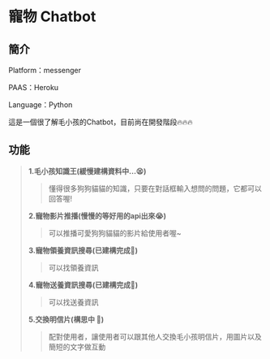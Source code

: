 # 寵物 Chatbot

## 簡介

Platform：messenger

PAAS：Heroku

Language：Python

這是一個很了解毛小孩的Chatbot，目前尚在開發階段:fire::fire::fire:

## 功能

> **1.毛小孩知識王(緩慢建構資料中...:tired_face:)**
>> 懂得很多狗狗貓貓的知識，只要在對話框輸入想問的問題，它都可以回答喔!
>> 
> **2.寵物影片推播(慢慢的等好用的api出來:sob:)**
>>可以推播可愛狗狗貓貓的影片給使用者喔~
>>
> **3.寵物領養資訊搜尋(已建構完成:tada:)**
>>可以找領養資訊
>>
> **4.寵物送養資訊搜尋(已建構完成:tada:)**
>>可以找送養資訊
>>
> **5.交換明信片(構思中 :dog:)**
>>配對使用者，讓使用者可以跟其他人交換毛小孩明信片，用圖片以及簡短的文字做互動
 
